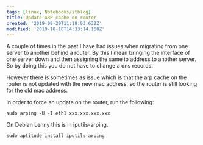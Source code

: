 ```yaml
---
tags: [linux, Notebooks/itblog]
title: Update ARP cache on router
created: '2019-09-29T11:18:03.632Z'
modified: '2019-10-18T14:33:14.160Z'
---
```


A couple of times in the past I have had issues when migrating from one server to another behind a router. By this I mean bringing the interface of one server down and then assigning the same ip address to another server. So by doing this you do not have to change a dns records.

However there is sometimes as issue which is that the arp cache on the router is not updated with the new mac address, so the router is still looking for the old mac address.

In order to force an update on the router, run the following:

`sudo arping -U -I eth1 xxx.xxx.xxx.xxx `

On Debian Lenny this is in iputils-arping.

`sudo aptitude install iputils-arping`
